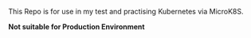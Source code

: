 This Repo is for use in my test and practising Kubernetes via MicroK8S.

**Not suitable for Production Environment**
